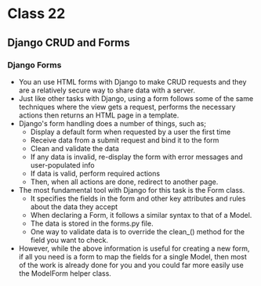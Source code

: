 # Class 22
## Django CRUD and Forms
### Django Forms
* You an use HTML forms with Django to make CRUD requests and they are a relatively secure way to share data with a server.
* Just like other tasks with Django, using a form follows some of the same techniques where the view gets a request, performs the necessary actions then returns an HTML page in a template.
* Django's form handling does a number of things, such as;
   - Display a default form when requested by a user the first time
   - Receive data from a submit request and bind it to the form
   - Clean and validate the data
   - If any data is invalid, re-display the form with error messages and user-populated info
   - If data is valid, perform required actions
   - Then, when all actions are done, redirect to another page.
* The most fundamental tool with Django for this task is the Form class.
   - It specifies the fields in the form and other key attributes and rules about the data they accept
   - When declaring a Form, it follows a similar syntax to that of a Model.
   - The data is stored in the forms.py file.
   - One way to validate data is to override the clean_<fieldname>() method for the field you want to check.
* However, while the above information is useful for creating a new form, if all you need is a form to map the fields for a single Model, then most of the work is already done for you and you could far more easily use the ModelForm helper class.


